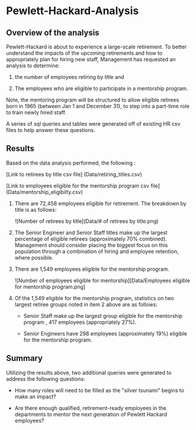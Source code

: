 # Pewlett-Hackard-Analysis

## Overview of the analysis

Pewlett-Hackard is about to experience a large-scale retirement. To better understand the impacts of the upcoming retirements and how to appropriately plan for hiring new staff, Management has requested an analysis to determine:

 1. the number of employees retiring by title and

 2. The employees who are eligible to participate in a mentorship program. 

Note, the mentoring program will be structured to allow eligible retirees born in 1965 (between Jan 1 and December 31), to step into a part-time role to train newly hired staff.


A series of sql queries and tables were generated off of existing HR csv files to help answer these questions. 
 
## Results

Based on the data analysis performed, the following :

   [Link to retirees by title csv file] (Data/retiring_titles.csv)
   
   [Link to employees eligible for the mentorship program csv file] (Data/mentorship_eligibilty.csv)

1. There are 72,458 employees eligible for retirement. The breakdown by title is as follows:

   ![Number of retirees by title](Data/# of retirees by title.png)
    
2. The Senior Engineer and Senior Staff titles make up the largest percentage of eligible retirees (approximately 70% combined). Management should consider placing the biggest focus on this population through a combination of hiring and employee retention, where possible.

3. There are 1,549 employees eligible for the mentorship program. 

   ![Number of employees eligible for mentorship][Data/Employees eligible for mentorship program.png]

4. Of the 1,549 eligible for the mentorship program, statistics on two largest retiree groups noted in item 2 above are as follows:

   - Senior Staff make up the largest group eligible for the mentorship program , 417 employees (appropriately 27%).
   
   - Senior Engineers have 298 employees (approximately 19%) eligible for the mentorship program. 

## Summary

Utilizing the results above, two additional queries were generated to address the following questions:
 

 - How many roles will need to be filled as the "silver tsunami" begins to make an impact?

 - Are there enough qualified, retirement-ready employees in the departments to mentor the next generation of Pewlett Hackard employees?
